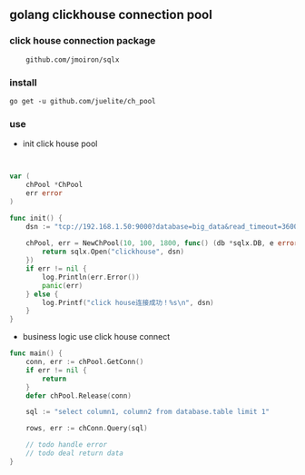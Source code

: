 ## golang clickhouse connection pool

### click house connection package

```text
    github.com/jmoiron/sqlx
```

### install

```shell script
go get -u github.com/juelite/ch_pool
```

### use


- init click house pool 

```go


var (
	chPool *ChPool
	err error
)

func init() {
	dsn := "tcp://192.168.1.50:9000?database=big_data&read_timeout=3600&write_timeout=3600&alt_hosts=192.168.1.51:9000,192.168.1.52:9000"
	
	chPool, err = NewChPool(10, 100, 1800, func() (db *sqlx.DB, e error) {
		return sqlx.Open("clickhouse", dsn)
	})
	if err != nil {
		log.Println(err.Error())
		panic(err)
	} else {
		log.Printf("click house连接成功！%s\n", dsn)
	}
}

```

- business logic use click house connect

```go
func main() {
    conn, err := chPool.GetConn()
    if err != nil {
        return
    }
    defer chPool.Release(conn)

    sql := "select column1, column2 from database.table limit 1"

    rows, err := chConn.Query(sql)

    // todo handle error
    // todo deal return data
}
```